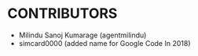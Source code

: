 CONTRIBUTORS
============

 - Milindu Sanoj Kumarage (agentmilindu)
 - simcard0000 (added name for Google Code In 2018)
